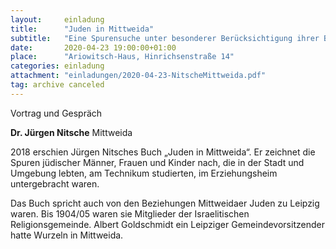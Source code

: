 ```yaml
---
layout:     einladung
title:      "Juden in Mittweida"
subtitle:   "Eine Spurensuche unter besonderer Berücksichtigung ihrer Beziehung zu Leipzig 1870–1990"
date:       2020-04-23 19:00:00+01:00
place:      "Ariowitsch-Haus, Hinrichsenstraße 14"
categories: einladung
attachment: "einladungen/2020-04-23-NitscheMittweida.pdf"
tag: archive canceled
---
```


Vortrag und Gespräch

**Dr. Jürgen Nitsche**
Mittweida

2018 erschien Jürgen Nitsches Buch „Juden in Mittweida“. Er zeichnet die Spuren jüdischer Männer, Frauen und Kinder nach, die in der Stadt und Umgebung lebten, am Technikum studierten, im Erziehungsheim untergebracht waren.

Das Buch spricht auch von den Beziehungen Mittweidaer Juden zu Leipzig waren. Bis 1904/05 waren sie Mitglieder der Israelitischen Religionsgemeinde. Albert Goldschmidt ein Leipziger Gemeindevorsitzender hatte Wurzeln in Mittweida.
